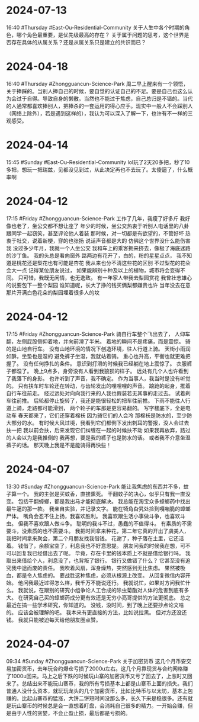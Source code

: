 # 2024-07-13
16:40
#Thursday
#East-Ou-Residential-Community 
关于人生中各个时期的角色，哪个角色最重要，是优先级最高的存在？
关于属于问题的思考，这个世界是否存在具体的从属关系？还是从属关系只是建立的共识而已？

# 2024-04-18
16:40
#Thursday
#Zhongguancun-Science-Park 
周二早上醒来有一个领悟，关于捧踩的。当别人捧自己的时候，要自觉的认证自己的不足。要是自己也这么认为会过于自得。导致自身的懒散。当然也不能过于焦虑，自己总归是不错的。当代的人通常都喜欢捧别人，把捧杀的一套运用的得心应手。现实中一般人不会踩别人（网络上除外），若是遇到这样的），我认为可以深入了解一下，也许有不一样的三观感受。


# 2024-04-14
15:45
#Sunday 
#East-Ou-Residential-Community 
lol玩了2天20多把，秒了10多把，想玩一把瑞兹，见都没见到过，从此决定再也不去玩了。太傻逼了，什么概率啊


# 2024-04-12
17:15
#Friday
#Zhongguancun-Science-Park 
工作了几年，我瘦了好多斤
我好像也老了，坐公交都不想让座了
年少的时候，坐公交热衷于听别人电话里的八卦跟同学一起窃笑，甚至评论他人着装
那时候，对一切都是有欲望的，不管好坏
热衷于社交，说着新梗，穿的也张扬
说话声音都是大的
仿佛这个世界没什么能伤害我
没过多少年月，我就一个人坐公交
我和车上的乘客拥来挤去，像极了海底迷路的沙丁鱼。
我的头总是看向窗外
路两边有花开了，白的，粉的星星点点，
我不知道是桃花还是梨花也有可能是杏花
我从来也分不清这些花的区别
不过梨花的花朵会大一点
记得某位朋友说过，
如果能辨别十种及以上的植物，城市将会变得不同。
只可惜，我既无闲情，也无逸致。
有一年家人带我去梨园赏花
我曾壮志雄心的说要包下一整个梨园
谁知道呢，长大了挣的钱买俩梨都嫌贵也许
当年没去在意
那片开满白色花朵的梨园埋着很多人的坟

# 2024-04-12
17:15
#Friday
#Zhongguancun-Science-Park 
骑自行车整个飞出去了，
人仰车翻，左侧屁股侧仰着地，并向前滑了半米。
着地的瞬间不是疼痛，而是震惊。
骑的是山地自行车。
没有山地环境的情况下创造环境，往人行道上骑。
天街小雨润如酥，坐垫也是湿的
避免裤子坐湿，我就站着骑。
重心也升高，平衡也就更难把握了。
没有任何挣扎的条件。
意识到打滑的时候我已经躺在地上震惊了。
衣服裤子都湿了。
晚上9点多，身旁没有人看到我狼狈的样子。
远处有几个人也许看到了我落下的身影。
也许听到了声音，我不确定。
作为当事人，我当时是没有听觉的。
只有扶车时车轮还在转动，与齿轮发出的哩哩哩的声音。
踉跄的起身，推着自行车往前走。
经过远处对向向我行来的人我也假装若无其事的走过去。
试着刹车往前推。
后轮都停止旋转了，我还是能很轻松的把车往前推。
下雨不能往人行道上骑，走路都可能滑到，
两个轮子的车那是更容易翻的。
写字楼底下，全是电动车
春天都来了，它们还穿着棉袄
因为骑它们的人会冷
那棉袄是防水的，至少防大部分的水。
有时候大风过境，我看到它们都倒下发出刺耳的警报，没人会过去扶一把
我以前会扶，后来发现它们纠缠在一起的时候扶不动
如果我再放弃，路过的人会以为是我推倒的
我再想，要是我的裤子也是防水的话。
或者我不介意坐湿裤子的话。
那天晚上我是不是能骑得再快些！



# 2024-04-07
13:30
#Sunday 
#Zhongguancun-Science-Park 
能让我焦虑的东西并不多，蚊子算一个。
我的主张是买蚊香，直接熏死。
干翻蚊子的决心，似乎只有我一直没变。
包括干翻蟑螂，都是我出马才能彻底解决。
我总能在淘宝众多蟑螂药中找出最牛逼的那一款。
我亲自实验，并记录文字。
能在犄角旮旯处捡到嘎嘣脆的蟑螂尸体。
嘴角会忍不住上扬，我喜欢胜利。
我喜欢跟生活小事做斗争，也喜欢斗虫。
但我不喜欢跟人做斗争。
聪明的我斗不过，愚蠢的不值得斗。
有素质的不需要斗，没素质的也不需要斗。
我把时间拿来种花，第二年它真的开出了虞美人，
我把时间拿来聚会，第二个月朋友找我借钱。
花谢了，种子落在土里，它还活着。
钱借了，余额宝空了，利息我也不好意思提。
朋友问我的时候我在想，可不可以回复我已经借出去了呢。
毕竟，存在卡里的钱本质上不就是借给银行吗。
我取出来借给个人，利息没了，也背叛了银行。
银行又做错了什么？
它甚至没有追究我中途而废的责任。
我吹着风扇，浑身燥热，突然感到无比焦虑。
果然被吸血，都是令人焦虑的。
要战胜这种焦虑，必须从根源上改变。
从回复微信内容开始。
他问我最近过得怎么样，我千万不能说还行。
我就说忙，如果对方问我忙什么。
我就说，在跟别的研究小组争论人工合成的除虫菊酯对人体的危害到底有多大。
在研究自己买的蟑螂药成分更有效还是无穷小亮哥提供的方法更彻底。
总之最近在搞一些学术研究，你知道的。
没钱，没时间，到了晚上还要抄点论文啥的。
应该会被理解的吧。
我本来有更直接的方法，比如说拉黑。
但对方还没还钱。
我就只能被迫每天给他朋友圈点赞。

# 2024-04-07
09:34
#Sunday
#Zhongguancun-Science-Park 
关于加密货币
这几个月币安交易加密货币，去年玩合约爆仓亏损了2000u左右。这几个月靠现货与合约网格赚了1000u回来。马上之后下跌的时候玩山寨的加密货币又亏了回去了，上涨时又回来了。总结出来不能玩山寨币，我的所有亏损基本上都是山寨币上面的损失。我们普通人没什么资本，就玩玩龙头的几个加密货币，比如比特币与以太坊，基本上包赚的。比起山寨币的猛涨，大饼二饼短时间没那么多，长久下来是稳很多。还有就是玩山寨币的时候总是会一直想着盯盘，会消耗自己很多的精力。一开始会赚，但是由于人性的贪婪，不会止盈止损，最后都是亏损的。

